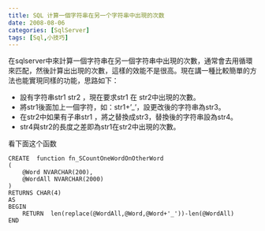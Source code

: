 ```yaml
---
title: SQL 计算一個字符串在另一个字符串中出現的次数
date: 2008-08-06
categories: [SqlServer]
tags: [Sql,小技巧]
---
```


在sqlserver中來計算一個字符串在另一個字符串中出現的次數，通常會去用循環來匹配，然後計算出出現的次數，這樣的效能不是很高。現在講一種比較簡單的方法也能實現同樣的功能，思路如下：
<!--more-->

* 設有字符串str1 str2 ，現在要求str1 在 str2中出現的次數。
* 將str1後面加上一個字符，如：str1+’_’，設更改後的字符串為str3。
* 在str2中如果有子串str1 ，將之替換成str3，替換後的字符串設為str4。
* str4與str2的長度之差即為str1在str2中出現的次數。

看下面这个函数

```
CREATE  function fn_SCountOneWordOnOtherWord
(
    @Word NVARCHAR(200),
    @WordAll NVARCHAR(2000)
)
RETURNS CHAR(4)
AS
BEGIN
    RETURN  len(replace(@WordAll,@Word,@Word+'_'))-len(@WordAll)
END
```


